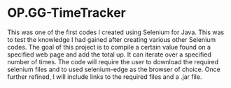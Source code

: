 # OP.GG-TimeTracker
This was one of the first codes I created using Selenium for Java. This was to test the knowledge I had gained after creating various other Selenium codes. The goal of this project is to compile a certain value found on a specified web page and add the total up. It can iterate over a specified number of times. The code will require the user to download the required selenium files and to used selenium-edge as the browser of choice. Once further refined, I will include links to the required files and a .jar file. 
